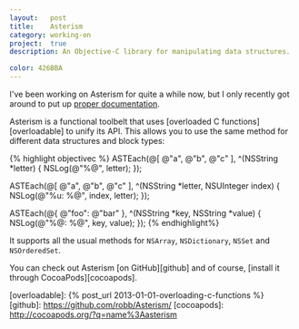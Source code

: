 ```yaml
---
layout:   post
title:    Asterism
category: working-on
project:  true
description: An Objective-C library for manipulating data structures.

color: 426BBA
---
```


I've been working on Asterism for quite a while now, but I only recently got
around to put up [proper documentation][docs].

Asterism is a functional toolbelt that uses [overloaded C
functions][overloadable] to unify its API. This allows you to use the same
method for different data structures and block types:

{% highlight objectivec %}
ASTEach(@[ @"a", @"b", @"c" ], ^(NSString *letter) {
    NSLog(@"%@", letter);
});

ASTEach(@[ @"a", @"b", @"c" ], ^(NSString *letter, NSUInteger index) {
    NSLog(@"%u: %@", index, letter);
});

ASTEach(@{ @"foo": @"bar" }, ^(NSString *key, NSString *value) {
    NSLog(@"%@: %@", key, value);
});
{% endhighlight%}

It supports all the usual methods for `NSArray`, `NSDictionary`, `NSSet` and
`NSOrderedSet`.

You can check out Asterism [on GitHub][github] and of course, [install it
through CocoaPods][cocoapods].

[docs]: https://robb.github.io/Asterism/
[overloadable]: {% post_url 2013-01-01-overloading-c-functions %}
[github]: https://github.com/robb/Asterism/
[cocoapods]: http://cocoapods.org/?q=name%3Aasterism

